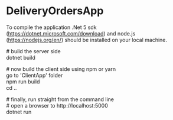 # DeliveryOrdersApp

To compile the application .Net 5 sdk (https://dotnet.microsoft.com/download) and node.js (https://nodejs.org/en/) 
should be installed on your local machine.  

\# build the server side   
dotnet build  

\# now build the client side using npm or yarn  
go to 'ClientApp' folder  
npm run build  
cd ..  
  
\# finally, run straight from the command line  
\# open a browser to http://localhost:5000  
dotnet run  
